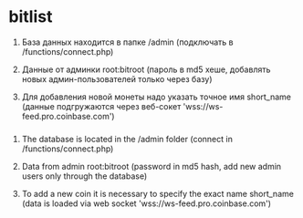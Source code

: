 # bitlist

1. База данных находится в папке /admin (подключать в /functions/connect.php)

2. Данные от админки root:bitroot (пароль в md5 хеше, добавлять новых админ-пользователей только через базу)

3. Для добавления новой монеты надо указать точное имя short_name (данные подгружаются через веб-сокет 'wss://ws-feed.pro.coinbase.com')

###

1. The database is located in the /admin folder (connect in /functions/connect.php)

2. Data from admin root:bitroot (password in md5 hash, add new admin users only through the database)

3. To add a new coin it is necessary to specify the exact name short_name (data is loaded via web socket 'wss://ws-feed.pro.coinbase.com')
